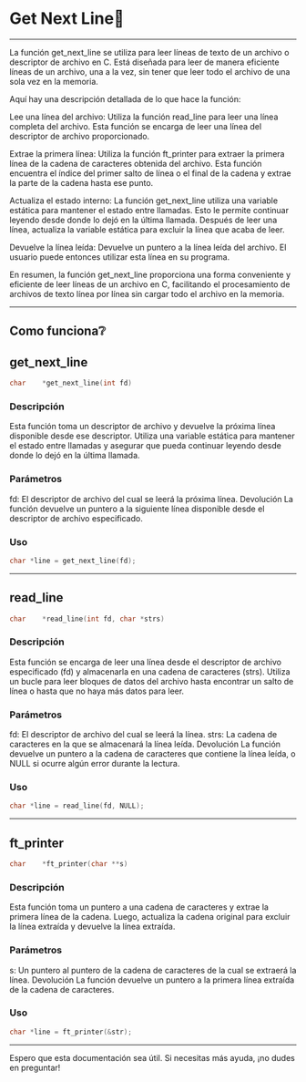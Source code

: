 # Get Next Line📝
---
La función get_next_line se utiliza para leer líneas de texto de un archivo o descriptor de archivo en C. Está diseñada para leer de manera eficiente líneas de un archivo, una a la vez, sin tener que leer todo el archivo de una sola vez en la memoria.

Aquí hay una descripción detallada de lo que hace la función:

Lee una línea del archivo: Utiliza la función read_line para leer una línea completa del archivo. Esta función se encarga de leer una línea del descriptor de archivo proporcionado.

Extrae la primera línea: Utiliza la función ft_printer para extraer la primera línea de la cadena de caracteres obtenida del archivo. Esta función encuentra el índice del primer salto de línea o el final de la cadena y extrae la parte de la cadena hasta ese punto.

Actualiza el estado interno: La función get_next_line utiliza una variable estática para mantener el estado entre llamadas. Esto le permite continuar leyendo desde donde lo dejó en la última llamada. Después de leer una línea, actualiza la variable estática para excluir la línea que acaba de leer.

Devuelve la línea leída: Devuelve un puntero a la línea leída del archivo. El usuario puede entonces utilizar esta línea en su programa.

En resumen, la función get_next_line proporciona una forma conveniente y eficiente de leer líneas de un archivo en C, facilitando el procesamiento de archivos de texto línea por línea sin cargar todo el archivo en la memoria.

---
Como funciona❔
---
## get_next_line
```c
char	*get_next_line(int fd)
```
### Descripción
Esta función toma un descriptor de archivo y devuelve la próxima línea disponible desde ese descriptor. Utiliza una variable estática para mantener el estado entre llamadas y asegurar que pueda continuar leyendo desde donde lo dejó en la última llamada.

### Parámetros
fd: El descriptor de archivo del cual se leerá la próxima línea.
Devolución
La función devuelve un puntero a la siguiente línea disponible desde el descriptor de archivo especificado.

### Uso
```c
char *line = get_next_line(fd);
```
---

## read_line
```c
char	*read_line(int fd, char *strs)
```
### Descripción
Esta función se encarga de leer una línea desde el descriptor de archivo especificado (fd) y almacenarla en una cadena de caracteres (strs). Utiliza un bucle para leer bloques de datos del archivo hasta encontrar un salto de línea o hasta que no haya más datos para leer.

### Parámetros
fd: El descriptor de archivo del cual se leerá la línea.
strs: La cadena de caracteres en la que se almacenará la línea leída.
Devolución
La función devuelve un puntero a la cadena de caracteres que contiene la línea leída, o NULL si ocurre algún error durante la lectura.

### Uso
```c
char *line = read_line(fd, NULL);
```
---
## ft_printer
```c
char	*ft_printer(char **s)
```
### Descripción
Esta función toma un puntero a una cadena de caracteres y extrae la primera línea de la cadena. Luego, actualiza la cadena original para excluir la línea extraída y devuelve la línea extraída.

### Parámetros
s: Un puntero al puntero de la cadena de caracteres de la cual se extraerá la línea.
Devolución
La función devuelve un puntero a la primera línea extraída de la cadena de caracteres.

### Uso
```c
char *line = ft_printer(&str);
```
---
Espero que esta documentación sea útil. Si necesitas más ayuda, ¡no dudes en preguntar!


